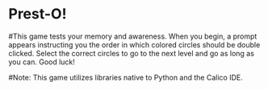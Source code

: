 # Prest-O!

#This game tests your memory and awareness. When you begin, a prompt appears instructing you the order in which colored circles should be double clicked. Select the correct circles to go to the next level and go as long as you can. Good luck!

#Note: This game utilizes libraries native to Python and the Calico IDE.
